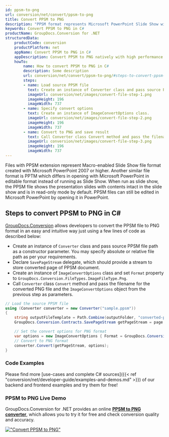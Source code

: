 ```yaml
---
id: ppsm-to-png
url: conversion/net/convert/ppsm-to-png
title: Convert PPSM to PNG
description: "PPSM format represents Microsoft PowerPoint Slide Show with .ppsm extension. Learn how to convert PPSM to PNG file programmatically in C# language using GroupDocs.Conversion for .NET library."
keywords: Convert PPSM to PNG in C#
productName: GroupDocs.Conversion for .NET
structuredData:
    productCode: conversion
    productPlatform: net
    appName: Convert PPSM to PNG in C#
    appDescription: Convert PPSM to PNG natively with high performance using C# language and server side GroupDocs.Conversion for .NET APIs, without the use of any software like Microsoft or Open Office.
    howTo:
        name: How to convert PPSM to PNG in C# 
        description: Some description
        url: conversion/net/convert/ppsm-to-png/#steps-to-convert-ppsm-to-png-in-c
        steps:
        - name: Load source PPSM file 
          text: Create an instance of Converter class and pass source PPSM file path as a constructor parameter. You may specify absolute or relative file path as per your requirements. 
          imageUrl: conversion/net/images/convert-file-step-1.png
          imageHeight: 196
          imageWidth: 737
        - name: Specify convert options 
          text: Create an instance of ImageConvertOptions class.
          imageUrl: conversion/net/images/convert-file-step-2.png
          imageHeight: 196
          imageWidth: 737
        - name: Convert to PNG and save result 
          text: Call Converter class Convert method and pass the filename for the converted HTML file and the ImageConvertOptions object from the previous step as parameters.
          imageUrl: conversion/net/images/convert-file-step-3.png
          imageHeight: 196
          imageWidth: 737
---
```


Files with PPSM extension represent Macro-enabled Slide Show file format created with Microsoft PowerPoint 2007 or higher. Another similar file format is PPTM which differs in opening with Microsoft PowerPoint in editable format instead of running as Slide Show. When run as slide show, the PPSM file shows the presentation slides with contents intact in the slide show and is in read-only mode by default. PPSM files can still be edited in Microsoft PowerPoint by opening it in PowerPoint.

## Steps to convert PPSM to PNG in C#

[GroupDocs.Conversion](https://products.groupdocs.com/conversion/net) allows developers to convert the PPSM file to PNG format in an easy and intuitive way just using a few lines of code as described below:

* Create an instance of `Converter` class and pass source PPSM file path as a constructor parameter. You may specify absolute or relative file path as per your requirements. 
* Declare `SavePageStream` delegate, which should provide a stream to store converted page of PPSM document.
* Create an instance of `ImageConvertOptions` class and set `Format` property to `GroupDocs.Conversion.FileTypes.ImageFileType.Png`.
* Call `Converter` class `Convert` method and pass the filename for the converted PNG file and the `ImageConvertOptions` object from the previous step as parameters.

```csharp
// Load the source PPSM file
using (Converter converter = new Converter("sample.ppsm"))
{
    string outputFileTemplate = Path.Combine(outputFolder, "converted-page-{0}.png");
    GroupDocs.Conversion.Contracts.SavePageStream getPageStream = page => new FileStream(string.Format(outputFileTemplate, page), FileMode.Create);

    // Set the convert options for PNG format
    var options = new ImageConvertOptions { Format = GroupDocs.Conversion.FileTypes.ImageFileType.Png };   
    // Convert to PNG format
    converter.Convert(getPageStream, options);
}
```

### Code Examples

Please find more [use-cases and complete C# sources]({{< ref "conversion/net/developer-guide/examples-and-demos.md" >}}) of our backend and frontend examples and try them for free!

### PPSM to PNG Live Demo

GroupDocs.Conversion for .NET provides an online [**PPSM to PNG converter**](https://products.groupdocs.app/conversion/ppsm-to-png), which allows you to try it for free and check conversion quality and accuracy.

[!["Convert PPSM to PNG"](conversion/net/images/convert-to-png/convert-ppsm-to-png.png)](https://products.groupdocs.app/conversion/ppsm-to-png)
